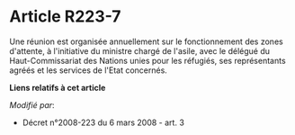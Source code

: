 # Article R223-7

Une réunion est organisée annuellement sur le fonctionnement des zones d'attente, à l'initiative du ministre chargé de
l'asile, avec le délégué du Haut-Commissariat des Nations unies pour les réfugiés, ses représentants agréés et les services
de l'Etat concernés.

**Liens relatifs à cet article**

_Modifié par_:

  - Décret n°2008-223 du 6 mars 2008 - art. 3
